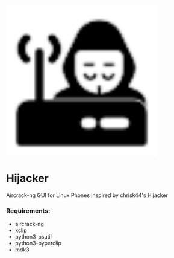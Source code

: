 <img width="400px" src="https://raw.githubusercontent.com/Shubhamvis98/hijacker/master/in.fossfrog.hijacker.svg">

# Hijacker
Aircrack-ng GUI for Linux Phones inspired by chrisk44's Hijacker

### Requirements:
- aircrack-ng
- xclip
- python3-psutil
- python3-pyperclip
- mdk3
